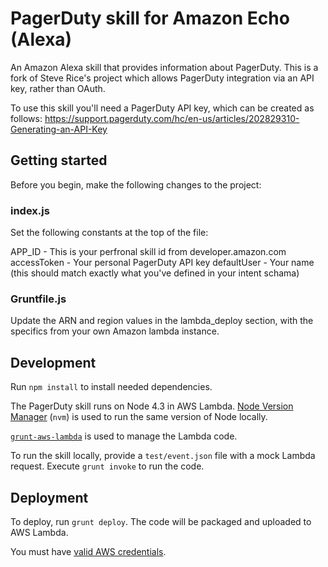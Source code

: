 # PagerDuty skill for Amazon Echo (Alexa)

An Amazon Alexa skill that provides information about PagerDuty.
This is a fork of Steve Rice's project which allows PagerDuty integration via an API key, rather than OAuth.

To use this skill you'll need a PagerDuty API key, which can be created as follows: 
https://support.pagerduty.com/hc/en-us/articles/202829310-Generating-an-API-Key

## Getting started

Before you begin, make the following changes to the project:

### index.js

Set the following constants at the top of the file:

APP_ID      - This is your perfronal skill id from developer.amazon.com
accessToken - Your personal PagerDuty API key
defaultUser - Your name (this should match exactly what you've defined in your intent schama)

### Gruntfile.js

Update the ARN and region values in the lambda_deploy section, with the specifics from your own Amazon lambda instance.

## Development

Run `npm install` to install needed dependencies.

The PagerDuty skill runs on Node 4.3 in AWS Lambda. [Node Version Manager](https://github.com/creationix/nvm) (`nvm`) is used to run the same version of Node locally.

[`grunt-aws-lambda`](https://github.com/Tim-B/grunt-aws-lambda) is used to manage the Lambda code.

To run the skill locally, provide a `test/event.json` file with a mock Lambda request. Execute `grunt invoke` to run the code.

## Deployment

To deploy, run `grunt deploy`. The code will be packaged and uploaded to AWS Lambda.

You must have [valid AWS credentials](https://github.com/Tim-B/grunt-aws-lambda#aws-credentials).
